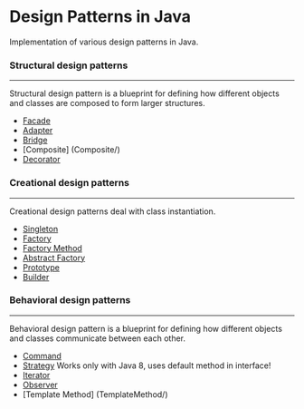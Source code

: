 # Design Patterns in Java
Implementation of various design patterns in Java.
### Structural design patterns
---
Structural design pattern is a blueprint for defining how different objects and classes are composed to form larger structures.
* [Facade](Facade/)
* [Adapter](Adapter/)
* [Bridge](Bridge/)
* [Composite] (Composite/) 
* [Decorator](Decorator/)

### Creational design patterns
---
Creational design patterns deal with class instantiation.
* [Singleton](Singleton/)
* [Factory](Factory/)
* [Factory Method](FactoryMethod/)
* [Abstract Factory](AbstractFactory/)
* [Prototype](Prototype/)
* [Builder](Builder/)

### Behavioral design patterns
----
Behavioral design pattern is a blueprint for defining how different objects and classes communicate between each other.
* [Command](Command/)
* [Strategy](Strategy/)  Works only with Java 8, uses default method in interface!
* [Iterator](Iterator/)
* [Observer](Observer/)
* [Template Method] (TemplateMethod/)

